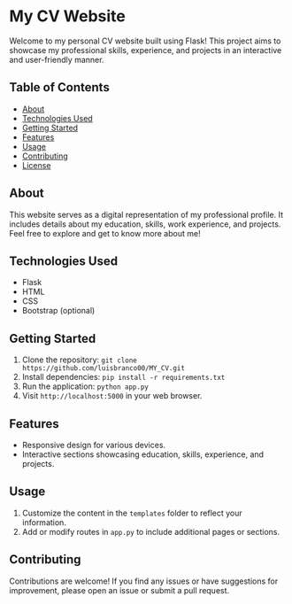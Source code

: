 # My CV Website

Welcome to my personal CV website built using Flask! This project aims to showcase my professional skills, experience, and projects in an interactive and user-friendly manner.

## Table of Contents
- [About](#about)
- [Technologies Used](#technologies-used)
- [Getting Started](#getting-started)
- [Features](#features)
- [Usage](#usage)
- [Contributing](#contributing)
- [License](#license)

## About
This website serves as a digital representation of my professional profile. It includes details about my education, skills, work experience, and projects. Feel free to explore and get to know more about me!

## Technologies Used
- Flask
- HTML
- CSS
- Bootstrap (optional)
## Getting Started
1. Clone the repository: `git clone https://github.com/luisbranco00/MY_CV.git`
2. Install dependencies: `pip install -r requirements.txt`
3. Run the application: `python app.py`
4. Visit `http://localhost:5000` in your web browser.

## Features
- Responsive design for various devices.
- Interactive sections showcasing education, skills, experience, and projects.

## Usage
1. Customize the content in the `templates` folder to reflect your information.
2. Add or modify routes in `app.py` to include additional pages or sections.

## Contributing
Contributions are welcome! If you find any issues or have suggestions for improvement, please open an issue or submit a pull request. 


